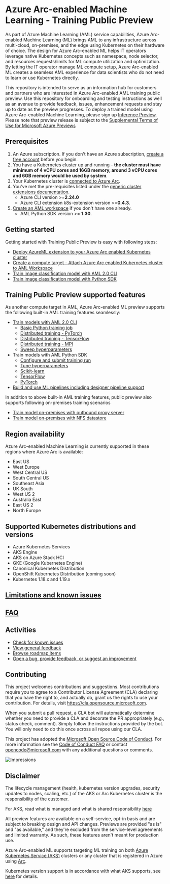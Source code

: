 # Azure Arc-enabled Machine Learning - Training Public Preview

As part of Azure Machine Learning (AML) service capabilities, Azure Arc-enabled Machine Learning (ML) brings AML to any infrastructure across multi-cloud, on-premises, and the edge using Kubernetes on their hardware of choice. The design for Azure Arc-enabled ML helps IT operators leverage native Kubernetes concepts such as namespace, node selector, and resources requests/limits for ML compute utilization and optimization. By letting the IT operator manage ML compute setup, Azure Arc-enabled ML creates a seamless AML experience for data scientists who do not need to learn or use Kubernetes directly. 

This repository is intended to serve as an information hub for customers and partners who are interested in Azure Arc-enabled AML training public preview. Use this repository for onboarding and testing instructions as well as an avenue to provide feedback, issues, enhancement requests and stay up to date as the preview progresses. To deploy a trained model using Azure Arc-enabled Machine Learning, please sign up [Inference Preview](https://forms.office.com/r/X1HBQiBvP5). Please note that preview release is subject to the [Supplemental Terms of Use for Microsoft Azure Previews](https://azure.microsoft.com/support/legal/preview-supplemental-terms/)

## Prerequisites

1. An Azure subscription. If you don't have an Azure subscription, [create a free account](https://aka.ms/AMLFree) before you begin.
1. You have a Kubernetes cluster up and running - **the cluster must have minimum of 4 vCPU cores and 16GB memory, around 3 vCPU cores and 6GB memory would be used by system**.
1. Your Kubernetes cluster is [connected to Azure Arc](https://docs.microsoft.com/azure/azure-arc/kubernetes/quickstart-connect-cluster).
1. You've met the pre-requisites listed under the [generic cluster extensions documentation](https://docs.microsoft.com/azure/azure-arc/kubernetes/extensions#prerequisites).
   * Azure CLI version >=**2.24.0**
   * Azure CLI extension k8s-extension version >=**0.4.3**.
1. [Create an AML workspace](https://docs.microsoft.com/azure/machine-learning/how-to-manage-workspace?tabs=python) if you don't have one already.
   * AML Python SDK version >= **1.30**.

## Getting started

Getting started with Training Public Preview is easy with following steps:

* [Deploy AzureML extension to your Azure Arc enabled Kubernetes cluster](./docs/deploy-extension.md)
* [Create a compute target - Attach Azure Arc enabled Kubernetes cluster to AML Workspace](./docs/attach-compute.md)
* [Train image classification model with AML 2.0 CLI](./docs/simple-train-cli.md)
* [Train image classification model with Python SDK](./examples/simple-train-sdk/img-classification-training.ipynb)

## Training Public Preview supported features

As another compute target in AML, Azure Arc-enabled ML preview supports the following built-in AML training features seamlessly:

* [Train models with AML 2.0 CLI](https://docs.microsoft.com/azure/machine-learning/how-to-train-cli?view=azure-devops)
  * [Basic Python training job](https://docs.microsoft.com/azure/machine-learning/how-to-train-cli?view=azure-devops#basic-python-training-job)
  * [Distributed training - PyTorch](https://docs.microsoft.com/azure/machine-learning/how-to-train-cli?view=azure-devops#pytorch)
  * [Distributed training - TensorFlow](https://docs.microsoft.com/azure/machine-learning/how-to-train-cli?view=azure-devops#tensorflow)
  * [Distributed training - MPI](https://docs.microsoft.com/azure/machine-learning/how-to-train-cli?view=azure-devops#mpi)
  * [Sweep hyperparameters](https://docs.microsoft.com/azure/machine-learning/how-to-train-cli?view=azure-devops#sweep-hyperparameters)
* Train models with AML Python SDK
  * [Configure and submit training run](https://docs.microsoft.com/azure/machine-learning/how-to-set-up-training-targets?view=azure-devops)
  * [Tune hyperparameters](https://docs.microsoft.com/azure/machine-learning/how-to-tune-hyperparameters?view=azure-devops)
  * [Scikit-learn](https://docs.microsoft.com/azure/machine-learning/how-to-train-scikit-learn?view=azure-devops)
  * [TensorFlow](https://docs.microsoft.com/azure/machine-learning/how-to-train-tensorflow?view=azure-devops)
  * [PyTorch](https://docs.microsoft.com/azure/machine-learning/how-to-train-pytorch?view=azure-devops)
* [Build and use ML pipelines including designer pipeline support](https://docs.microsoft.com/azure/machine-learning/how-to-create-machine-learning-pipelines?view=azure-devops)

In addition to above built-in AML training features, public preview also supports following on-premises training scenarios

* [Train model on-premises with outbound proxy server](https://docs.microsoft.com/azure/azure-arc/kubernetes/quickstart-connect-cluster#5-connect-using-an-outbound-proxy-server)
* [Train model on-premises with NFS datastore](./docs/setup-ephemeral-nfs-volume.md)

## Region availability

Azure Arc-enabled Machine Learning is currently supported in these regions where Azure Arc is available:

* East US
* West Europe
* West Central US
* South Central US
* Southeast Asia
* UK South
* West US 2
* Australia East
* East US 2
* North Europe

## Supported Kubernetes distributions and versions

* Azure Kubernetes Services
* AKS Engine
* AKS on Azure Stack HCI
* GKE (Google Kubernetes Engine)
* Canonical Kubernetes Distribution
* OpenShift Kubernetes Distribution (coming soon)
* Kubernetes 1.18.x and 1.19.x

## [Limitations and known issues](./docs/limitations-and-known-issues.md)

## [FAQ](./docs/faq.md)

## Activities

* [Check for known issues](https://github.com/Azure/amlk8s-preview/labels/known-issue)
* [View general feedback](https://github.com/Azure/amlk8s-preview/labels/feedback)
* [Browse roadmap items](https://github.com/Azure/amlk8s-preview/labels/roadmap)
* [Open a bug, provide feedback, or suggest an improvement](https://github.com/Azure/amlk8s-preview/issues/new/choose)

## Contributing

This project welcomes contributions and suggestions.  Most contributions require you to agree to a
Contributor License Agreement (CLA) declaring that you have the right to, and actually do, grant us
the rights to use your contribution. For details, visit https://cla.opensource.microsoft.com.

When you submit a pull request, a CLA bot will automatically determine whether you need to provide
a CLA and decorate the PR appropriately (e.g., status check, comment). Simply follow the instructions
provided by the bot. You will only need to do this once across all repos using our CLA.

This project has adopted the [Microsoft Open Source Code of Conduct](https://opensource.microsoft.com/codeofconduct/).
For more information see the [Code of Conduct FAQ](https://opensource.microsoft.com/codeofconduct/faq/) or
contact [opencode@microsoft.com](mailto:opencode@microsoft.com) with any additional questions or comments.

![Impressions](https://PixelServer20190423114238.azurewebsites.net/api/impressions/CMK8s-Samples/README.png)

## Disclaimer

The lifecycle management (health, kubernetes version upgrades, security updates to nodes, scaling, etc.) of the AKS or Arc Kubernetes cluster is the responsibility of the customer.

For AKS, read what is managed and what is shared responsibility [here](https://docs.microsoft.com/azure/aks/support-policies)

All preview features are available on a self-service, opt-in basis and are subject to breaking design and API changes. Previews are provided "as is" and "as available," and they're excluded from the service-level agreements and limited warranty. As such, these features aren't meant for production use.

Azure Arc-enabled ML supports targeting ML training on both [Azure Kubernetes Service (AKS)](https://docs.microsoft.com/azure/aks/kubernetes-walkthrough) clusters or any cluster that is registered in Azure using [Arc](https://docs.microsoft.com/azure/azure-arc/kubernetes/overview).

Kubernetes version support is in accordance with what AKS supports, see [here](https://docs.microsoft.com/azure/aks/supported-kubernetes-versions) for details.
